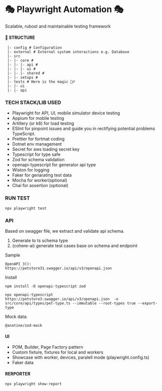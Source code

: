 # 🎭 Playwright Automation 🎭

Scalable, rubost and maintainable testing framework

#### 📁 STRUCTURE

```
 |- config # Configuration
 |- external # External system interactions e.g. Database
 |- src
 |- |- core #
 |- |- |- api #
 |- |- |- ui #
 |- |- |- shared #
 |- |- setups #
 |- tests # Here is the magic 🧙‍♂️
 |- |- ui
 |- |- api
```

### TECH STACK/LIB USED

- Playwright for API, UI, mobile simulator device testing
- Appium for mobile testing
- Artillery (or k6) for load testing
- ESlint for pinpoint issues and guide you in rectifying potential problems TypeScript.
- Prettier for fortmat coding
- Dotnet env management
- Secret for aws loading secret key
- Typescript for type safe
- Zod for schema validation
- openapi-typescript for generator api type
- Wiston for logging
- Faker for genarating test data
- Mocha for worker(optional)
- Chai for assertion (optional)

### RUN TEST

```
npx playwright test
```

### API

Based on swagger file, we extract and validate api schema.

1. Generate to ts schema type
2. (cohere-ai) generate test cases base on schema and endpoint

Sample

```
OpenAPI 3():
https://petstore31.swagger.io/api/v3/openapi.json
```

Install

```
npm install -D openapi-typescript zod
```

```
npx openapi-typescript https://petstore3.swagger.io/api/v3/openapi.json  -o src/core/api/types/pet-type.ts --immutable --root-types true --export-type
```

Mock data:

```
@anatine/zod-mock
```

<!-- Generated FullAPIClient

```
@moznion/openapi-fetch-gen
npx openapi-fetch-gen -i src/api/Schema/openApiType.d.ts -o src/api/Schema/generatedClient.ts
``` -->

#### UI

- POM, Builder, Page Factory pattern
- Custom fixture, fixtures for local and workers
- Showcase with worker, devices, paralell mode (playwright.config.ts)
- Faker data

#### RERPORTER

```
npx playwright show-report
```
